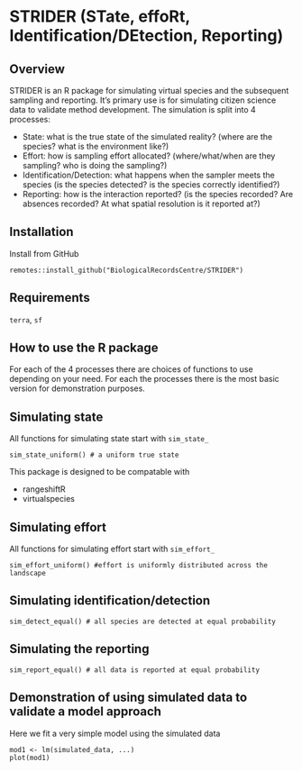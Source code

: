 
# STRIDER (STate, effoRt, Identification/DEtection, Reporting)

## Overview

STRIDER is an R package for simulating virtual species and the
subsequent sampling and reporting. It’s primary use is for simulating
citizen science data to validate method development. The simulation is
split into 4 processes:

- State: what is the true state of the simulated reality? (where are the
  species? what is the environment like?)
- Effort: how is sampling effort allocated? (where/what/when are they
  sampling? who is doing the sampling?)
- Identification/Detection: what happens when the sampler meets the
  species (is the species detected? is the species correctly
  identified?)
- Reporting: how is the interaction reported? (is the species recorded?
  Are absences recorded? At what spatial resolution is it reported at?)

## Installation

Install from GitHub

    remotes::install_github("BiologicalRecordsCentre/STRIDER")

## Requirements

`terra`, `sf`

## How to use the R package

For each of the 4 processes there are choices of functions to use
depending on your need. For each the processes there is the most basic
version for demonstration purposes.

## Simulating state

All functions for simulating state start with `sim_state_`

    sim_state_uniform() # a uniform true state

This package is designed to be compatable with

- rangeshiftR
- virtualspecies

## Simulating effort

All functions for simulating effort start with `sim_effort_`

    sim_effort_uniform() #effort is uniformly distributed across the landscape

## Simulating identification/detection

    sim_detect_equal() # all species are detected at equal probability

## Simulating the reporting

    sim_report_equal() # all data is reported at equal probability

## Demonstration of using simulated data to validate a model approach

Here we fit a very simple model using the simulated data

    mod1 <- lm(simulated_data, ...)
    plot(mod1)
